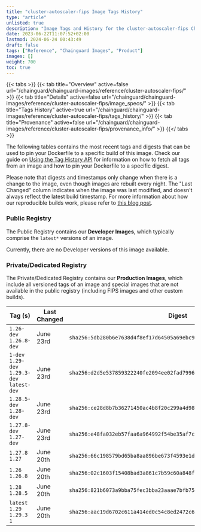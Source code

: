 ```yaml
---
title: "cluster-autoscaler-fips Image Tags History"
type: "article"
unlisted: true
description: "Image Tags and History for the cluster-autoscaler-fips Chainguard Image"
date: 2023-06-22T11:07:52+02:00
lastmod: 2024-06-24 00:43:49
draft: false
tags: ["Reference", "Chainguard Images", "Product"]
images: []
weight: 700
toc: true
---
```


{{< tabs >}}
{{< tab title="Overview" active=false url="/chainguard/chainguard-images/reference/cluster-autoscaler-fips/" >}}
{{< tab title="Details" active=false url="/chainguard/chainguard-images/reference/cluster-autoscaler-fips/image_specs/" >}}
{{< tab title="Tags History" active=true url="/chainguard/chainguard-images/reference/cluster-autoscaler-fips/tags_history/" >}}
{{< tab title="Provenance" active=false url="/chainguard/chainguard-images/reference/cluster-autoscaler-fips/provenance_info/" >}}
{{</ tabs >}}

The following tables contains the most recent tags and digests that can be used to pin your Dockerfile to a specific build of this image. Check our guide on [Using the Tag History API](/chainguard/chainguard-images/using-the-tag-history-api/) for information on how to fetch all tags from an image and how to pin your Dockerfile to a specific digest.

Please note that digests and timestamps only change when there is a change to the image, even though images are rebuilt every night. The "Last Changed" column indicates when the image was last modified, and doesn't always reflect the latest build timestamp. For more information about how our reproducible builds work, please refer to [this blog post](https://www.chainguard.dev/unchained/reproducing-chainguards-reproducible-image-builds).

### Public Registry
The Public Registry contains our **Developer Images**, which typically comprise the `latest*` versions of an image.

Currently, there are no Developer versions of this image available.

### Private/Dedicated Registry
The Private/Dedicated Registry contains our **Production Images**, which include all versioned tags of an image and special images that are not available in the public registry (including FIPS images and other custom builds).

| Tag (s)                                       | Last Changed | Digest                                                                    |
|-----------------------------------------------|--------------|---------------------------------------------------------------------------|
|  `1.26-dev` `1.26.8-dev`                      | June 23rd    | `sha256:5db280b6e7638d4f8ef17d64505a69ebc99bdb87b604c3f815aa38805c22c50f` |
|  `1-dev` `1.29-dev` `1.29.3-dev` `latest-dev` | June 23rd    | `sha256:d2d5e537859322240fe2094ee02fad7996475a376e8f5af13e5821348c574453` |
|  `1.28.5-dev` `1.28-dev`                      | June 23rd    | `sha256:ce28d8b7b36271450ac4b8f20c299a4d98eec016339948356610cc29e3153cba` |
|  `1.27.8-dev` `1.27-dev`                      | June 23rd    | `sha256:e48fa032eb57faa6a964992f54be35af7c5d58e3d66fbdb5d868eb9a6b3ba832` |
|  `1.27.8` `1.27`                              | June 20th    | `sha256:66c198579bd65ba8aa896be673f4593e1d7ea8e74c14108a735921c8dd521750` |
|  `1.26` `1.26.8`                              | June 20th    | `sha256:02c1603f15408bad3a861c7b59c60a848ff2090071fb29dda749878c1911fe0d` |
|  `1.28` `1.28.5`                              | June 20th    | `sha256:821b6073a9bba75fec3bba23aaae7bfb755386de36c66008498eb97f421f4ace` |
|  `latest` `1.29` `1.29.3` `1`                 | June 20th    | `sha256:aac19d6702c611a414ed0c54c8ed2472c6e704f216590defee4dd6ac184edf13` |

